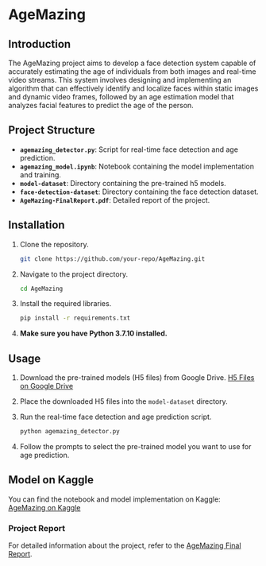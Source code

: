 # AgeMazing

## Introduction

The AgeMazing project aims to develop a face detection system capable of accurately estimating the age of individuals from both images and real-time video streams. This system involves designing and implementing an algorithm that can effectively identify and localize faces within static images and dynamic video frames, followed by an age estimation model that analyzes facial features to predict the age of the person.

## Project Structure

- **`agemazing_detector.py`**: Script for real-time face detection and age prediction.
- **`agemazing_model.ipynb`**: Notebook containing the model implementation and training.
- **`model-dataset`**: Directory containing the pre-trained h5 models.
- **`face-detection-dataset`**: Directory containing the face detection dataset.
- **`AgeMazing-FinalReport.pdf`**: Detailed report of the project.

## Installation

1. Clone the repository.

   ```bash
   git clone https://github.com/your-repo/AgeMazing.git
   ```

2. Navigate to the project directory.

   ```bash
   cd AgeMazing
   ```

3. Install the required libraries.

   ```bash
   pip install -r requirements.txt
   ```

4. **Make sure you have Python 3.7.10 installed.**

## Usage

1. Download the pre-trained models (H5 files) from Google Drive.
   [H5 Files on Google Drive](https://drive.google.com/drive/folders/1ueZw08YBmm0tp6H1Qd5jPoHWJuRImIo3?usp=sharing)
2. Place the downloaded H5 files into the `model-dataset` directory.
3. Run the real-time face detection and age prediction script.

   ```bash
   python agemazing_detector.py
   ```

4. Follow the prompts to select the pre-trained model you want to use for age prediction.

## Model on Kaggle

You can find the notebook and model implementation on Kaggle:
[AgeMazing on Kaggle](https://www.kaggle.com/code/quentinducoulombier/agemazing-model)

### Project Report

For detailed information about the project, refer to the [AgeMazing Final Report](./assets/AgeMazing-FinalReport.pdf).

